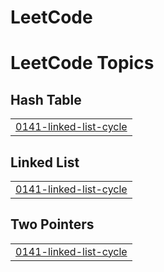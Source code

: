 # LeetCode

<!---LeetCode Topics Start-->
# LeetCode Topics
## Hash Table
|  |
| ------- |
| [0141-linked-list-cycle](https://github.com/Arijit2003/LeetCode/tree/master/0141-linked-list-cycle) |
## Linked List
|  |
| ------- |
| [0141-linked-list-cycle](https://github.com/Arijit2003/LeetCode/tree/master/0141-linked-list-cycle) |
## Two Pointers
|  |
| ------- |
| [0141-linked-list-cycle](https://github.com/Arijit2003/LeetCode/tree/master/0141-linked-list-cycle) |
<!---LeetCode Topics End-->